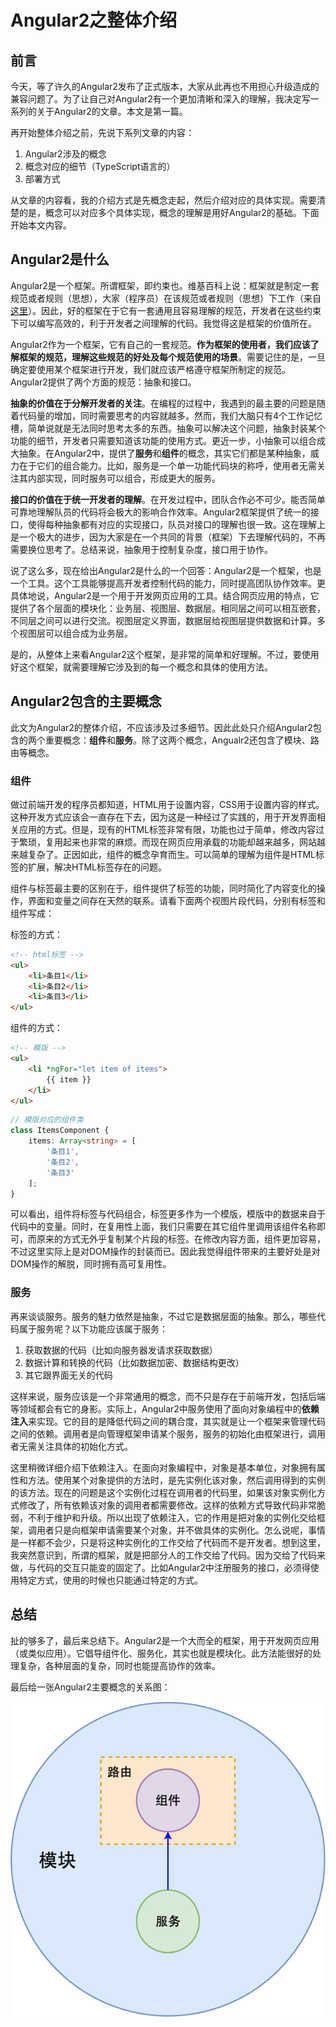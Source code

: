 # Angular2之整体介绍

## 前言

今天，等了许久的Angular2发布了正式版本，大家从此再也不用担心升级造成的兼容问题了。为了让自己对Angular2有一个更加清晰和深入的理解，我决定写一系列的关于Angular2的文章。本文是第一篇。

再开始整体介绍之前，先说下系列文章的内容：

1. Angular2涉及的概念
2. 概念对应的细节（TypeScript语言的）
3. 部署方式

从文章的内容看，我的介绍方式是先概念走起，然后介绍对应的具体实现。需要清楚的是，概念可以对应多个具体实现，概念的理解是用好Angular2的基础。下面开始本文内容。

## Angular2是什么

Angular2是一个框架。所谓框架，即约束也。维基百科上说：框架就是制定一套规范或者规则（思想），大家（程序员）在该规范或者规则（思想）下工作（来自[这里](https://zh.wikipedia.org/wiki/%E8%BB%9F%E9%AB%94%E6%A1%86%E6%9E%B6)）。因此，好的框架在于它有一套通用且容易理解的规范，开发者在这些约束下可以编写高效的，利于开发者之间理解的代码。我觉得这是框架的价值所在。

Angular2作为一个框架，它有自己的一套规范。**作为框架的使用者，我们应该了解框架的规范，理解这些规范的好处及每个规范使用的场景**。需要记住的是，一旦确定要使用某个框架进行开发，我们就应该严格遵守框架所制定的规范。Angular2提供了两个方面的规范：抽象和接口。

**抽象的价值在于分解开发者的关注**。在编程的过程中，我遇到的最主要的问题是随着代码量的增加，同时需要思考的内容就越多。然而，我们大脑只有4个工作记忆槽，简单说就是无法同时思考太多的东西。抽象可以解决这个问题，抽象封装某个功能的细节，开发者只需要知道该功能的使用方式。更近一步，小抽象可以组合成大抽象。在Angular2中，提供了**服务**和**组件**的概念，其实它们都是某种抽象，威力在于它们的组合能力。比如，服务是一个单一功能代码块的称呼，使用者无需关注其内部实现，同时服务可以组合，形成更大的服务。

**接口的价值在于统一开发者的理解**。在开发过程中，团队合作必不可少。能否简单可靠地理解队员的代码将会极大的影响合作效率。Angular2框架提供了统一的接口，使得每种抽象都有对应的实现接口，队员对接口的理解也很一致。这在理解上是一个极大的进步，因为大家是在一个共同的背景（框架）下去理解代码的，不再需要换位思考了。总结来说，抽象用于控制复杂度，接口用于协作。

说了这么多，现在给出Angular2是什么的一个回答：Angular2是一个框架，也是一个工具。这个工具能够提高开发者控制代码的能力，同时提高团队协作效率。更具体地说，Angular2是一个用于开发网页应用的工具。结合网页应用的特点，它提供了各个层面的模块化：业务层、视图层、数据层。相同层之间可以相互嵌套，不同层之间可以进行交流。视图层定义界面，数据层给视图层提供数据和计算。多个视图层可以组合成为业务层。

是的，从整体上来看Angular2这个框架，是非常的简单和好理解。不过，要使用好这个框架，就需要理解它涉及到的每一个概念和具体的使用方法。

## Angular2包含的主要概念

此文为Angular2的整体介绍，不应该涉及过多细节。因此此处只介绍Angular2包含的两个重要概念：**组件**和**服务**。除了这两个概念，Angualr2还包含了模块、路由等概念。

### 组件

做过前端开发的程序员都知道，HTML用于设置内容，CSS用于设置内容的样式。这种开发方式应该会一直存在下去，因为这是一种经过了实践的，用于开发界面相关应用的方式。但是，现有的HTML标签非常有限，功能也过于简单，修改内容过于繁琐，复用起来也非常的麻烦。而现在网页应用承载的功能却越来越多，网站越来越复杂了。正因如此，组件的概念孕育而生。可以简单的理解为组件是HTML标签的扩展，解决HTML标签存在的问题。

组件与标签最主要的区别在于，组件提供了标签的功能，同时简化了内容变化的操作，界面和变量之间存在天然的联系。请看下面两个视图片段代码，分别有标签和组件写成：

标签的方式：

```html
<!-- html标签 -->
<ul>
    <li>条目1</li>
    <li>条目2</li>
    <li>条目3</li>
</ul>
```

组件的方式：

```html
<!-- 模版 -->
<ul>
    <li *ngFor="let item of items">
        {{ item }}
    </li>
</ul>
```

```ts
// 模版对应的组件类
class ItemsComponent {
    items: Array<string> = [
        '条目1',
        '条目2',
        '条目3'
    ];
}
```

可以看出，组件将标签与代码组合，标签更多作为一个模版，模版中的数据来自于代码中的变量。同时，在复用性上面，我们只需要在其它组件里调用该组件名称即可，而原来的方式无外乎复制某个片段的标签。在修改内容方面，组件更加容易，不过这里实际上是对DOM操作的封装而已。因此我觉得组件带来的主要好处是对DOM操作的解脱，同时拥有高可复用性。

### 服务

再来谈谈服务。服务的魅力依然是抽象，不过它是数据层面的抽象。那么，哪些代码属于服务呢？以下功能应该属于服务：

1. 获取数据的代码（比如向服务器发请求获取数据）
2. 数据计算和转换的代码（比如数据加密、数据结构更改）
3. 其它跟界面无关的代码

这样来说，服务应该是一个非常通用的概念，而不只是存在于前端开发，包括后端等领域都会有它的身影。实际上，Angular2中服务使用了面向对象编程中的**依赖注入**来实现。它的目的是降低代码之间的耦合度，其实就是让一个框架来管理代码之间的依赖。调用者是向管理框架申请某个服务，服务的初始化由框架进行，调用者无需关注具体的初始化方式。

这里稍微详细介绍下依赖注入。在面向对象编程中，对象是基本单位，对象拥有属性和方法。使用某个对象提供的方法时，是先实例化该对象，然后调用得到的实例的该方法。现在的问题是这个实例化过程在调用者的代码里，如果该对象实例化方式修改了，所有依赖该对象的调用者都需要修改。这样的依赖方式导致代码非常脆弱，不利于维护和升级。所以出现了依赖注入，它的作用是把对象的实例化交给框架，调用者只是向框架申请需要某个对象，并不做具体的实例化。怎么说呢，事情是一样都不会少，只是将这种实例化的工作交给了代码而不是开发者。想到这里，我突然意识到，所谓的框架，就是把部分人的工作交给了代码。因为交给了代码来做，与代码的交互只能变的固定了。比如Angular2中注册服务的接口，必须得使用特定方式，使用的时候也只能通过特定的方式。

## 总结

扯的够多了，最后来总结下。Angular2是一个大而全的框架，用于开发网页应用（或类似应用）。它倡导组件化、服务化，其实也就是模块化。此方法能很好的处理复杂，各种层面的复杂，同时也能提高协作的效率。

最后给一张Angular2主要概念的关系图：

![Angular2主要概念关系图](./assets/angular2.png)